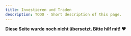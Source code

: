 ```yaml
---
title: Investieren und Traden
description: TODO - Short description of this page.
---
```


**Diese Seite wurde noch nicht übersetzt. Bitte hilf mit! ❤**
